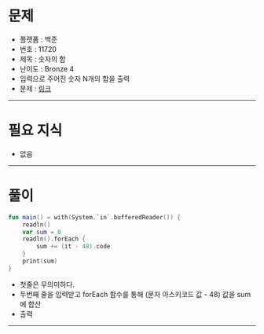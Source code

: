 # 문제
- 플랫폼 : 백준
- 번호 : 11720
- 제목 : 숫자의 합
- 난이도 : Bronze 4
- 입력으로 주어진 숫자 N개의 합을 출력
- 문제 : <a href="https://www.acmicpc.net/problem/11720" target="_blank">링크</a>

---

# 필요 지식
- 없음

---

# 풀이
```kotlin
fun main() = with(System.`in`.bufferedReader()) {
    readln()
    var sum = 0
    readln().forEach {
        sum += (it - 48).code
    }
    print(sum)
}
```
- 첫줄은 무의미하다.
- 두번째 줄을 입력받고 forEach 함수를 통해 (문자 아스키코드 값 - 48) 값을 sum에 합산
- 출력

---

